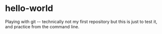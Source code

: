 # hello-world
Playing with git -- technically not my first repository but this is just to test it, and practice from the command line.
